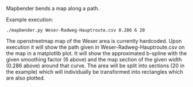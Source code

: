 Mapbender bends a map along a path.

Example execution:

	./mapbender.py Weser-Radweg-Hauptroute.csv 0.286 6 20

The openstreetmap map of the Weser area is currently hardcoded. Upon execution
it will show the path given in Weser-Radweg-Hauptroute.csv on the map in a
matplotlib plot. It will show the approximated b-spline with the given
smoothing factor (6 above) and the map section of the given width (0.286 above)
around that curve. The area will be split into sections (20 in the example)
which will individually be transformed into rectangles which are also plotted.
